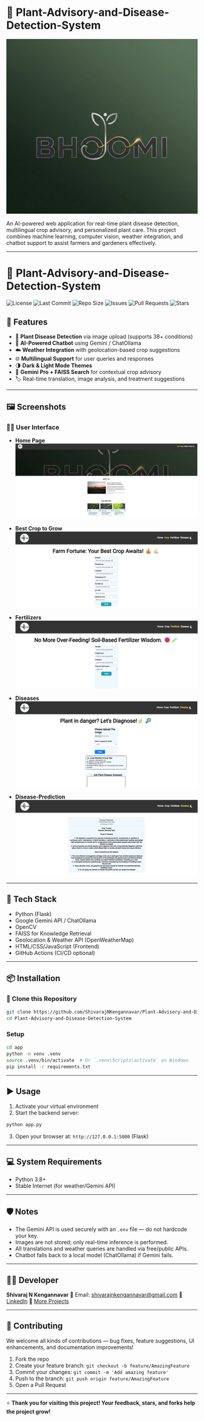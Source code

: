 
# 🌿 Plant-Advisory-and-Disease-Detection-System

![Banner](./assets/banner.jpg) 

An AI-powered web application for real-time plant disease detection, multilingual crop advisory, and personalized plant care. This project combines machine learning, computer vision, weather integration, and chatbot support to assist farmers and gardeners effectively.

---

# 🌿 Plant-Advisory-and-Disease-Detection-System

![License](https://img.shields.io/github/license/ShivarajNKengannavar/Plant-Advisory-and-Disease-Detection-System)
![Last Commit](https://img.shields.io/github/last-commit/ShivarajNKengannavar/Plant-Advisory-and-Disease-Detection-System)
![Repo Size](https://img.shields.io/github/repo-size/ShivarajNKengannavar/Plant-Advisory-and-Disease-Detection-System)
![Issues](https://img.shields.io/github/issues/ShivarajNKengannavar/Plant-Advisory-and-Disease-Detection-System)
![Pull Requests](https://img.shields.io/github/issues-pr/ShivarajNKengannavar/Plant-Advisory-and-Disease-Detection-System)
![Stars](https://img.shields.io/github/stars/ShivarajNKengannavar/Plant-Advisory-and-Disease-Detection-System?style=social)

## 🚀 Features

- 🌱 **Plant Disease Detection** via image upload (supports 38+ conditions)
- 🤖 **AI-Powered Chatbot** using Gemini / ChatOllama
- ☁️ **Weather Integration** with geolocation-based crop suggestions
- 🌐 **Multilingual Support** for user queries and responses
- 🌗 **Dark & Light Mode Themes**
- 🧠 **Gemini Pro + FAISS Search** for contextual crop advisory
- 🏷️ Real-time translation, image analysis, and treatment suggestions

---

## 🖼️ Screenshots

### 👨‍🌾 User Interface

- **Home Page**
  ![Home](./assets/homepage.png)

- **Best Crop to Grow**
  ![Crop](./assets/crops.png)

- **Fertilizers**
  ![Fertilizers](./assets/fertilizers.png)

- **Diseases**
  ![Diseases](./assets/diseases.png)

- **Disease-Prediction**
  ![Disease-Prediction](./assets/disease-prediction.png)

---

## 🧰 Tech Stack

- Python (Flask)
- Google Gemini API / ChatOllama
- OpenCV
- FAISS for Knowledge Retrieval
- Geolocation & Weather API (OpenWeatherMap)
- HTML/CSS/JavaScript (Frontend)
- GitHub Actions (CI/CD optional)

---

## 📦 Installation

### 🔁 Clone this Repository

```bash
git clone https://github.com/ShivarajNKengannavar/Plant-Advisory-and-Disease-Detection-System.git
cd Plant-Advisory-and-Disease-Detection-System
````

### Setup

```bash
cd app
python -m venv .venv
source .venv/bin/activate  # Or `.venv\Scripts\activate` on Windows
pip install -r requirements.txt
```

---

## ▶️ Usage

1. Activate your virtual environment
2. Start the backend server:

```bash
python app.py
```

3. Open your browser at:
   `http://127.0.0.1:5000` (Flask)
---

## 💻 System Requirements

* Python 3.8+
* Stable Internet (for weather/Gemini API)

---

## 🛡️ Notes

* The Gemini API is used securely with an `.env` file — do not hardcode your key.
* Images are not stored; only real-time inference is performed.
* All translations and weather queries are handled via free/public APIs.
* Chatbot falls back to a local model (ChatOllama) if Gemini fails.

---

## 👨‍💻 Developer

**Shivaraj N Kengannavar**
📧 Email: [shivarajnkengannavar@gmail.com](mailto:shivarajnkengannavar@gmail.com)
🔗 [LinkedIn](https://www.linkedin.com/in/shivarajkengannavar/)
📂 [More Projects](https://github.com/ShivarajNKengannavar)

---

## 🤝 Contributing

We welcome all kinds of contributions — bug fixes, feature suggestions, UI enhancements, and documentation improvements!

1. Fork the repo
2. Create your feature branch: `git checkout -b feature/AmazingFeature`
3. Commit your changes: `git commit -m 'Add amazing feature'`
4. Push to the branch: `git push origin feature/AmazingFeature`
5. Open a Pull Request

---

  ⭐ **Thank you for visiting this project! Your feedback, stars, and forks help the project grow!**


